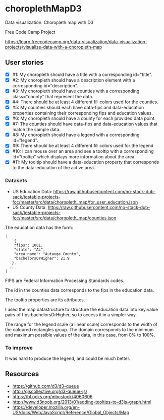 # choroplethMapD3
Data visualization: Choropleth map with D3

Free Code Camp Project

https://learn.freecodecamp.org/data-visualization/data-visualization-projects/visualize-data-with-a-choropleth-map

## User stories
- [x] #1: My choropleth should have a title with a corresponding id="title".
- [x] #2: My choropleth should have a description element with a corresponding id="description".
- [x] #3: My choropleth should have counties with a corresponding class="county" that represent the data.
- [x] #4: There should be at least 4 different fill colors used for the counties.
- [x] #5: My counties should each have data-fips and data-education properties containing their corresponding fips and education values.
- [x] #6: My choropleth should have a county for each provided data point.
- [x] #7: The counties should have data-fips and data-education values that match the sample data.
- [x] #8: My choropleth should have a legend with a corresponding id="legend".
- [x] #9: There should be at least 4 different fill colors used for the legend.
- [x] #10: I can mouse over an area and see a tooltip with a corresponding id="tooltip" which displays more information about the area.
- [x] #11: My tooltip should have a data-education property that corresponds to the data-education of the active area.

### Datasets
- US Education Data: https://raw.githubusercontent.com/no-stack-dub-sack/testable-projects-fcc/master/src/data/choropleth_map/for_user_education.json
- US County Data: https://raw.githubusercontent.com/no-stack-dub-sack/testable-projects-fcc/master/src/data/choropleth_map/counties.json

The education data has the form:

    [
	    {
        "fips": 1001,
        "state": "AL",
        "area_name": "Autauga County",
        "bachelorsOrHigher": 21.9
       },
      ...
    ]

FIPS are Federal Information Processing Standards codes.

The id in the counties data corresponds to the fips in the education data.

The tooltip properties are its attributes.

I used the map datastructure to structure the education data into key:value pairs of fips:bachelorsOrHigher, so to access it in a simpler way.

The range for the legend scale (a linear scale) corresponds to the width of the coloured rectangles group. The domain corresponds to the minimum and maximum possible values of the data, in this case, from 0% to 100%.

### To improve
It was hard to produce the legend, and could be much better.

## Resources
- https://github.com/d3/d3-queue
- http://giscollective.org/d3-queue-js/
- https://bl.ocks.org/mbostock/4060606
- http://www.d3noob.org/2013/01/adding-tooltips-to-d3js-graph.html
- https://developer.mozilla.org/en-US/docs/Web/JavaScript/Reference/Global_Objects/Map
